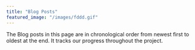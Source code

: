 ```yaml
---
title: "Blog Posts"
featured_image: "/images/fddd.gif"
---
```

The Blog posts in this page are in chronological order from newest first to oldest at the end. It tracks our progress throughout the project. 
